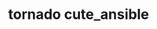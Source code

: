 <!--
 * @Author: Youshumin
 * @Date: 2019-11-12 15:58:29
 * @LastEditors: Youshumin
 * @LastEditTime: 2019-11-12 15:58:37
 * @Description: 
 -->
# tornado cute_ansible
